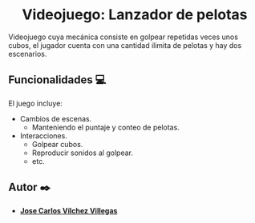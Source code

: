 # <center>Videojuego: Lanzador de pelotas</center>
Videojuego cuya mecánica consiste en golpear repetidas veces unos cubos, el jugador cuenta con una cantidad ilimita de pelotas y hay dos escenarios.

## Funcionalidades 💻
El juego incluye:
* Cambios de escenas.
    * Manteniendo el puntaje y conteo de pelotas.
* Interacciones.
    * Golpear cubos.
    * Reproducir sonidos al golpear.
    * etc.

## Autor ✒️
* **[Jose Carlos Vílchez Villegas](https://github.com/jcarlos5)**
